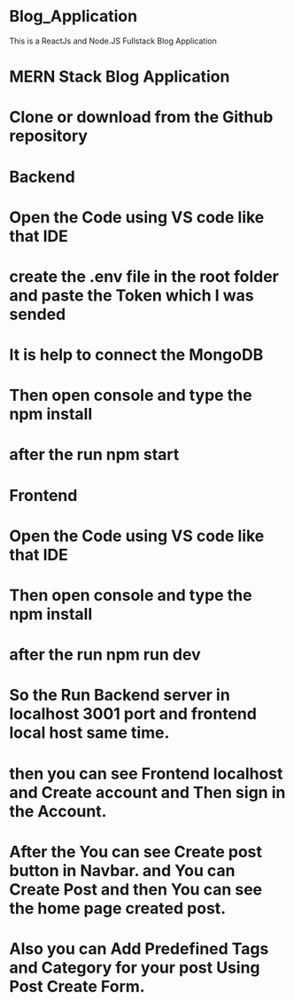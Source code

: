 # Blog_Application
 This is a ReactJs and Node.JS Fullstack Blog Application

 # MERN Stack Blog Application

 # Clone or download from the Github repository

 

 # Backend

   # Open the Code using VS code like that IDE
   # create the .env file in the root folder and paste the Token  which I was sended
   # It is help to connect the MongoDB
   # Then open console and type the npm install
   # after the run npm start

# Frontend

   # Open the Code using VS code like that IDE
   # Then open console and type the npm install
   # after the run npm run dev

# So the Run Backend server in localhost 3001 port and frontend local host same time.
# then you can see Frontend localhost and Create account and Then sign in the Account. 
# After the You can see Create post button in Navbar. and You can Create Post and then You can see the home page created post.
# Also you can Add Predefined Tags and Category for your post Using Post Create Form.


